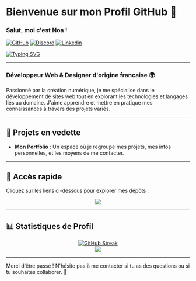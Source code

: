 
# Bienvenue sur mon Profil GitHub 👋
### Salut, moi c'est Noa !

[![GitHub](https://img.shields.io/badge/NoaKajou-333333?logo=Github&logoColor=white)](https://github.com/NoaKajou) 
[![Discord](https://img.shields.io/badge/Kaneki1394_-5865F2?logo=Discord&logoColor=white)](https://discord.com/users/702504146250760273) 
[![Linkedin](https://img.shields.io/badge/NoaR-blue?logo=Linkedin&logoColor=white)](https://www.linkedin.com/in/noa-rafrafi-a0bb33311/)

[![Typing SVG](https://readme-typing-svg.demolab.com?font=Fira+Code&pause=1000&width=435&lines=TOUT+EST+POSSIBLE+AVEC+LA+CARTE+KIWI)](https://github.com/noakajou)

---

### Développeur Web & Designer d'origine française 🌍  
Passionné par la création numérique, je me spécialise dans le développement de sites web tout en explorant les technologies et langages liés au domaine. J'aime apprendre et mettre en pratique mes connaissances à travers des projets variés.

---

## 🚀 Projets en vedette  
- **Mon Portfolio** : Un espace où je regroupe mes projets, mes infos personnelles, et les moyens de me contacter.

---

## 🔗 Accès rapide  
Cliquez sur les liens ci-dessous pour explorer mes dépôts :

<div align="center">
  <a href="https://github.com/NoaKajou/portfolio#readme"><img src="https://img.shields.io/badge/Portfolio-333333?logo=Github&logoColor=white"/></a>
</div>

---

## 📊 Statistiques de Profil  

<div align='center'>
  <a href="https://git.io/streak-stats">
    <img src="https://streak-stats.demolab.com?user=NoaKajou&theme=transparent&border_radius=20" alt="GitHub Streak" />
  </a>
</div>
<div align='center'>
  <a href="https://github.com/NoaKajou">
    <img src="https://komarev.com/ghpvc/?username=NoaKajou&color=69a5dc&style=flat&label=Vues+du+profil"/>
  </a>
</div>

---

Merci d'être passé ! N'hésite pas à me contacter si tu as des questions ou si tu souhaites collaborer. 🤝
